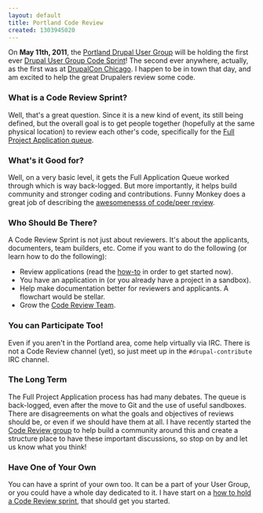 ```yaml
---
layout: default
title: Portland Code Review
created: 1303945020
---
```

On **May 11th, 2011**, the [Portland Drupal User Group](http://groups.drupal.org/portland) will be holding the first ever [Drupal User Group Code Sprint](http://groups.drupal.org/node/144359)!  The second ever anywhere, actually, as the first was at [DrupalCon Chicago](http://chicago2011.drupal.org/forum/code-review-sprint-friday).  I happen to be in town that day, and am excited to help the great Drupalers review some code.

### What is a Code Review Sprint? ###

Well, that's a great question.  Since it is a new kind of event, its still being defined, but the overall goal is to get people together (hopefully at the same physical location) to review each other's code, specifically for the [Full Project Application queue](http://drupal.org/project/issues/projectapplications).

### What's it Good for? ###

Well, on a very basic level, it gets the Full Application Queue worked through which is way back-logged.  But more importantly, it helps build community and stronger coding and contributions.  Funny Monkey does a great job of describing the [awesomenesss of code/peer review](http://funnymonkey.com/community-development-and-code-reviews).

### Who Should Be There? ###

A Code Review Sprint is not just about reviewers.  It's about the applicants, documenters, team builders, etc.  Come if you want to do the following (or learn how to do the following):

* Review applications (read the [how-to](http://drupal.org/node/894256) in order to get started now).
* You have an application in (or you already have a project in a sandbox).
* Help make documentation better for reviewers and applicants.  A flowchart would be stellar.
* Grow the [Code Review Team](http://groups.drupal.org/code-review).

###  You can Participate Too! ###

Even if you aren't in the Portland area, come help virtually via IRC.  There is not a Code Review channel (yet), so just meet up in the `#drupal-contribute` IRC channel.

### The Long Term ###

The Full Project Application process has had many debates.  The queue is back-logged, even after the move to Git and the use of useful sandboxes.  There are disagreements on what the goals and objectives of reviews should be, or even if we should have them at all.  I have recently started the [Code Review group](http://groups.drupal.org/code-review) to help build a community around this and create a structure place to have these important discussions, so stop on by and let us know what you think!

### Have One of Your Own ###

You can have a sprint of your own too.  It can be a part of your User Group, or you could have a whole day dedicated to it.  I have start on a [how to hold a Code Review sprint](http://groups.drupal.org/node/142499), that should get you started.

